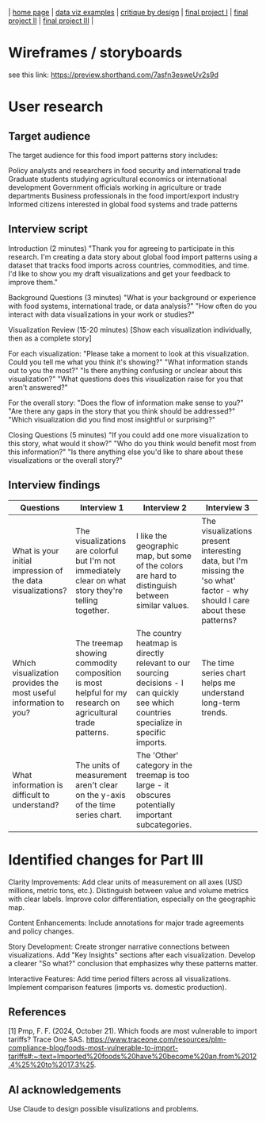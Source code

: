| [home page](https://cmustudent.github.io/tswd-portfolio-templates/) | [data viz examples](dataviz-examples) | [critique by design](critique-by-design) | [final project I](final-project-part-one) | [final project II](final-project-part-two) | [final project III](final-project-part-three) |

# Wireframes / storyboards
see this link:
https://preview.shorthand.com/7asfn3esweUv2s9d

# User research 

## Target audience
The target audience for this food import patterns story includes:

Policy analysts and researchers in food security and international trade
Graduate students studying agricultural economics or international development
Government officials working in agriculture or trade departments
Business professionals in the food import/export industry
Informed citizens interested in global food systems and trade patterns

## Interview script
Introduction (2 minutes)
"Thank you for agreeing to participate in this research. I'm creating a data story about global food import patterns using a dataset that tracks food imports across countries, commodities, and time. I'd like to show you my draft visualizations and get your feedback to improve them."

Background Questions (3 minutes)
"What is your background or experience with food systems, international trade, or data analysis?"
"How often do you interact with data visualizations in your work or studies?"

Visualization Review (15-20 minutes)
[Show each visualization individually, then as a complete story]

For each visualization:
"Please take a moment to look at this visualization. Could you tell me what you think it's showing?"
"What information stands out to you the most?"
"Is there anything confusing or unclear about this visualization?"
"What questions does this visualization raise for you that aren't answered?"

For the overall story:
"Does the flow of information make sense to you?"
"Are there any gaps in the story that you think should be addressed?"
"Which visualization did you find most insightful or surprising?"

Closing Questions (5 minutes)
"If you could add one more visualization to this story, what would it show?"
"Who do you think would benefit most from this information?"
"Is there anything else you'd like to share about these visualizations or the overall story?"


## Interview findings


| Questions               | Interview 1 | Interview 2 | Interview 3 |
|-------------------------|--------------------------------|-------------|-------------|
| What is your initial impression of the data visualizations? | The visualizations are colorful but I'm not immediately clear on what story they're telling together. | I like the geographic map, but some of the colors are hard to distinguish between similar values.  | The visualizations present interesting data, but I'm missing the 'so what' factor - why should I care about these patterns? | 
| Which visualization provides the most useful information to you? | The treemap showing commodity composition is most helpful for my research on agricultural trade patterns.   | The country heatmap is directly relevant to our sourcing decisions - I can quickly see which countries specialize in specific imports.| The time series chart helps me understand long-term trends. |
| What information is difficult to understand? | The units of measurement aren't clear on the y-axis of the time series chart.  | The 'Other' category in the treemap is too large - it obscures potentially important subcategories.  |             |             |


# Identified changes for Part III
Clarity Improvements:
Add clear units of measurement on all axes (USD millions, metric tons, etc.).
Distinguish between value and volume metrics with clear labels.
Improve color differentiation, especially on the geographic map.


Content Enhancements:
Include annotations for major trade agreements and policy changes.


Story Development:
Create stronger narrative connections between visualizations.
Add "Key Insights" sections after each visualization.
Develop a clearer "So what?" conclusion that emphasizes why these patterns matter.


Interactive Features:
Add time period filters across all visualizations.
Implement comparison features (imports vs. domestic production).


## References
[1] Pmp, F. F. (2024, October 21). Which foods are most vulnerable to import tariffs? Trace One SAS. https://www.traceone.com/resources/plm-compliance-blog/foods-most-vulnerable-to-import-tariffs#:~:text=Imported%20foods%20have%20become%20an,from%2012.4%25%20to%2017.3%25.

## AI acknowledgements
Use Claude to design possible visulizations and problems.
